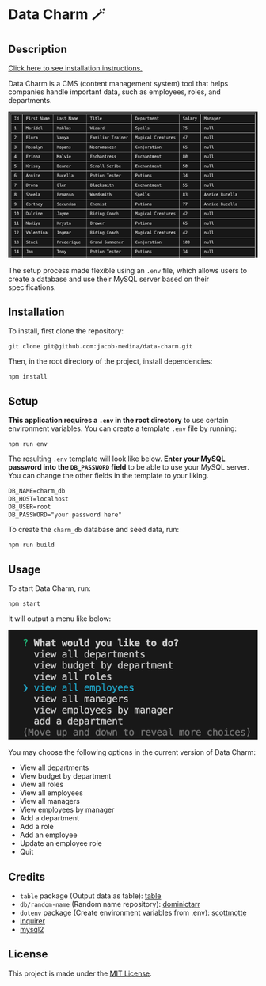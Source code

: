 # Data Charm 🪄

## Description

[Click here to see installation instructions.](#installation)

Data Charm is a CMS (content management system) tool that helps companies handle important data, such as employees, roles, and departments.

![Table Output Preview](./readme-assets/table-preview.png)



The setup process made flexible using an `.env` file, which allows users to create a database and use their MySQL server based on their specifications.

## Installation

To install, first clone the repository:

    git clone git@github.com:jacob-medina/data-charm.git

Then, in the root directory of the project, install dependencies:

    npm install


## Setup

**This application requires a `.env` in the root directory** to use certain environment variables. You can create a template `.env` file by running:

    npm run env

The resulting `.env` template will look like below. **Enter your MySQL password into the `DB_PASSWORD` field** to be able to use your MySQL server. You can change the other fields in the template to your liking.

```
DB_NAME=charm_db
DB_HOST=localhost
DB_USER=root
DB_PASSWORD="your password here"
```

To create the `charm_db` database and seed data, run:

    npm run build


## Usage

To start Data Charm, run:

    npm start

It will output a menu like below:

![Data Charm Preview](./readme-assets/data-charm-preview.png)

You may choose the following options in the current version of Data Charm:

- View all departments
- View budget by department
- View all roles
- View all employees
- View all managers
- View employees by manager
- Add a department
- Add a role
- Add an employee
- Update an employee role
- Quit


## Credits
- `table` package (Output data as table): [table](https://www.npmjs.com/package/table)
- `db/random-name` (Random name repository): [dominictarr](https://github.com/dominictarr/random-name/tree/master)
- `dotenv` package (Create environment variables from .env): [scottmotte](https://www.npmjs.com/package/dotenv)
- [inquirer](https://www.npmjs.com/package/inquirer/v/8.2.4)
- [mysql2](https://www.npmjs.com/package/mysql2)


## License

This project is made under the [MIT License](./LICENSE).